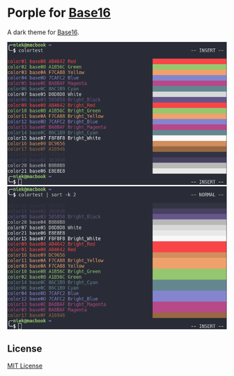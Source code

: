 # Porple for [Base16](https://github.com/chriskempson/base16)

A dark theme for [Base16](https://github.com/chriskempson/base16).

![Screenshot](https://github.com/AuditeMarlow/base16-porple-scheme/blob/master/colortest_by_color.png?raw=true)
![Screenshot](https://github.com/AuditeMarlow/base16-porple-scheme/blob/master/colortest_by_base.png?raw=true)

## License

[MIT License](./LICENSE)
